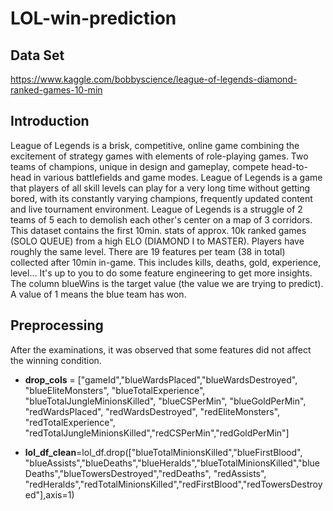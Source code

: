# LOL-win-prediction

## Data Set
https://www.kaggle.com/bobbyscience/league-of-legends-diamond-ranked-games-10-min

## Introduction
  League of Legends is a brisk, competitive, online game combining the excitement of strategy games with elements of role-playing games. Two teams of champions, unique in design and gameplay, compete head-to-head in various battlefields and game modes. League of Legends is a game that players of all skill levels can play for a very long time without getting bored, with its constantly varying champions, frequently updated content and live tournament environment. League of Legends is a struggle of 2 teams of 5 each to demolish each other's center on a map of 3 corridors.
   This dataset contains the first 10min. stats of approx. 10k ranked games (SOLO QUEUE) from a high ELO (DIAMOND I to MASTER). Players have roughly the same level. There are 19 features per team (38 in total) collected after 10min in-game. This includes kills, deaths, gold, experience, level… It's up to you to do some feature engineering to get more insights. The column blueWins is the target value (the value we are trying to predict). A value of 1 means the blue team has won.

## Preprocessing
  After the examinations, it was observed that some features did not affect the winning condition.
  
- **drop_cols** = ["gameId","blueWardsPlaced","blueWardsDestroyed", "blueEliteMonsters", "blueTotalExperience", "blueTotalJungleMinionsKilled", "blueCSPerMin", "blueGoldPerMin", "redWardsPlaced", "redWardsDestroyed", "redEliteMonsters", "redTotalExperience", "redTotalJungleMinionsKilled","redCSPerMin","redGoldPerMin"]

- **lol_df_clean**=lol_df.drop(["blueTotalMinionsKilled","blueFirstBlood", "blueAssists","blueDeaths","blueHeralds","blueTotalMinionsKilled","blueDeaths","blueTowersDestroyed","redDeaths", "redAssists", "redHeralds","redTotalMinionsKilled","redFirstBlood","redTowersDestroyed"],axis=1)


